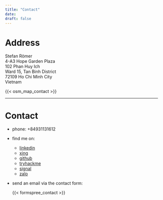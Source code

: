 ```yaml
---
title: "Contact"
date:
draft: false
---
```


# Address

Stefan Römer  
4-A3 Hope Garden Plaza  
102 Phan Huy Ich  
Ward 15, Tan Binh District  
72109 Ho Chi Minh City  
Vietnam

{{< osm_map_contact >}}


---

# Contact

* phone: +84931131612  

* find me on:
    - [linkedin](https://www.linkedin.com/in/stefan-r%C3%B6mer-35405825b/)
    - [xing](https://www.xing.com/profile/Stefan_Roemer212/)
    - [github](https://github.com/sroemer)
    - [tryhackme](https://tryhackme.com/p/RustyRoman)
    - [signal](https://signal.org)
    - [zalo](https://zalo.me/stefanroemer)

* send an email via the contact form:

    {{< formspree_contact >}}

